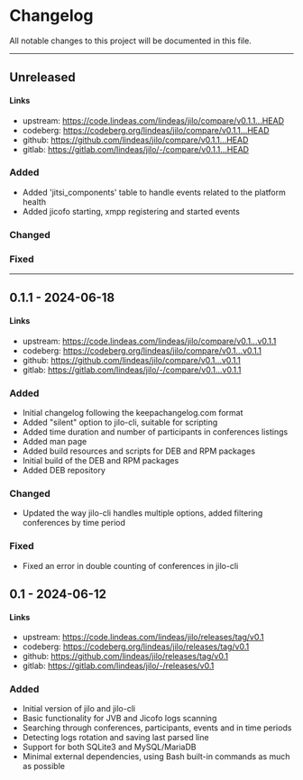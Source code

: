 # Changelog

All notable changes to this project will be documented in this file.

---

## Unreleased

#### Links
- upstream: https://code.lindeas.com/lindeas/jilo/compare/v0.1.1...HEAD
- codeberg: https://codeberg.org/lindeas/jilo/compare/v0.1.1...HEAD
- github: https://github.com/lindeas/jilo/compare/v0.1.1...HEAD
- gitlab: https://gitlab.com/lindeas/jilo/-/compare/v0.1.1...HEAD

### Added
- Added 'jitsi_components' table to handle events related to the platform health
- Added jicofo starting, xmpp registering and started events

### Changed

### Fixed

---

## 0.1.1 - 2024-06-18

#### Links
- upstream: https://code.lindeas.com/lindeas/jilo/compare/v0.1...v0.1.1
- codeberg: https://codeberg.org/lindeas/jilo/compare/v0.1...v0.1.1
- github: https://github.com/lindeas/jilo/compare/v0.1...v0.1.1
- gitlab: https://gitlab.com/lindeas/jilo/-/compare/v0.1...v0.1.1

### Added
- Initial changelog following the keepachangelog.com format
- Added "silent" option to jilo-cli, suitable for scripting
- Added time duration and number of participants in conferences listings
- Added man page
- Added build resources and scripts for DEB and RPM packages
- Initial build of the DEB and RPM packages
- Added DEB repository

### Changed
- Updated the way jilo-cli handles multiple options, added filtering conferences by time period

### Fixed
- Fixed an error in double counting of conferences in jilo-cli


## 0.1 - 2024-06-12

#### Links
- upstream: https://code.lindeas.com/lindeas/jilo/releases/tag/v0.1
- codeberg: https://codeberg.org/lindeas/jilo/releases/tag/v0.1
- github: https://github.com/lindeas/jilo/releases/tag/v0.1
- gitlab: https://gitlab.com/lindeas/jilo/-/releases/v0.1

### Added
- Initial version of jilo and jilo-cli
- Basic functionality for JVB and Jicofo logs scanning
- Searching through conferences, participants, events and in time periods
- Detecting logs rotation and saving last parsed line
- Support for both SQLite3 and MySQL/MariaDB
- Minimal external dependencies, using Bash built-in commands as much as possible
